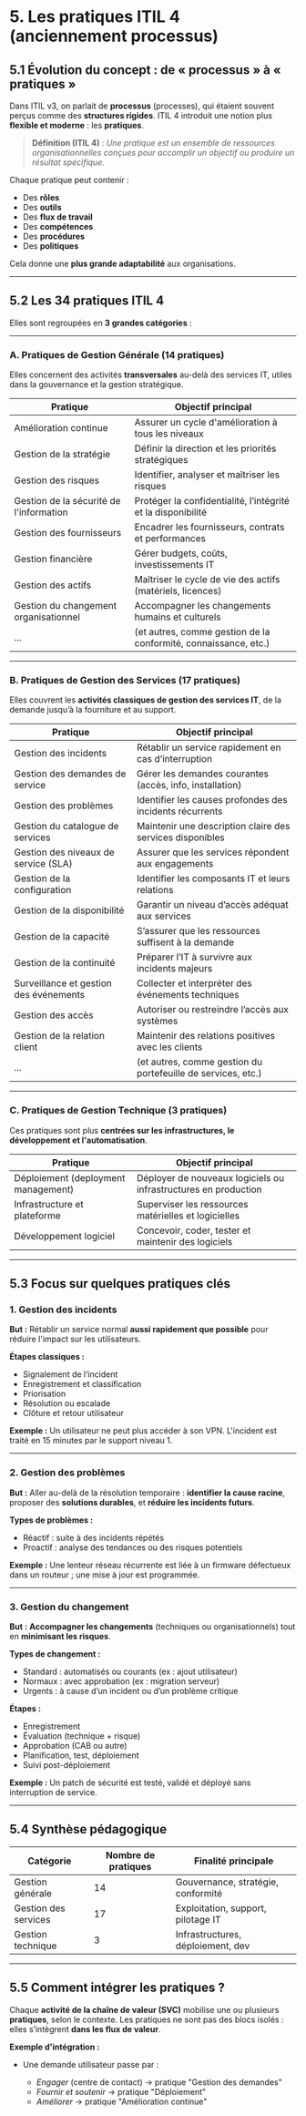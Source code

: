 # 5. Les pratiques ITIL 4 (anciennement processus)

## 5.1 Évolution du concept : de « processus » à « pratiques »

Dans ITIL v3, on parlait de **processus** (processes), qui étaient souvent perçus comme des **structures rigides**. ITIL 4 introduit une notion plus **flexible et moderne** : les **pratiques**.

> **Définition (ITIL 4)** :
> *Une pratique est un ensemble de ressources organisationnelles conçues pour accomplir un objectif ou produire un résultat spécifique.*

Chaque pratique peut contenir :

* Des **rôles**
* Des **outils**
* Des **flux de travail**
* Des **compétences**
* Des **procédures**
* Des **politiques**

Cela donne une **plus grande adaptabilité** aux organisations.

---

## 5.2 Les 34 pratiques ITIL 4

Elles sont regroupées en **3 grandes catégories** :

---

### A. Pratiques de Gestion Générale (14 pratiques)

Elles concernent des activités **transversales** au-delà des services IT, utiles dans la gouvernance et la gestion stratégique.

| Pratique                                | Objectif principal                                              |
| --------------------------------------- | --------------------------------------------------------------- |
| Amélioration continue                   | Assurer un cycle d'amélioration à tous les niveaux              |
| Gestion de la stratégie                 | Définir la direction et les priorités stratégiques              |
| Gestion des risques                     | Identifier, analyser et maîtriser les risques                   |
| Gestion de la sécurité de l'information | Protéger la confidentialité, l’intégrité et la disponibilité    |
| Gestion des fournisseurs                | Encadrer les fournisseurs, contrats et performances             |
| Gestion financière                      | Gérer budgets, coûts, investissements IT                        |
| Gestion des actifs                      | Maîtriser le cycle de vie des actifs (matériels, licences)      |
| Gestion du changement organisationnel   | Accompagner les changements humains et culturels                |
| ...                                     | (et autres, comme gestion de la conformité, connaissance, etc.) |

---

### B. Pratiques de Gestion des Services (17 pratiques)

Elles couvrent les **activités classiques de gestion des services IT**, de la demande jusqu’à la fourniture et au support.

| Pratique                               | Objectif principal                                           |
| -------------------------------------- | ------------------------------------------------------------ |
| Gestion des incidents                  | Rétablir un service rapidement en cas d’interruption         |
| Gestion des demandes de service        | Gérer les demandes courantes (accès, info, installation)     |
| Gestion des problèmes                  | Identifier les causes profondes des incidents récurrents     |
| Gestion du catalogue de services       | Maintenir une description claire des services disponibles    |
| Gestion des niveaux de service (SLA)   | Assurer que les services répondent aux engagements           |
| Gestion de la configuration            | Identifier les composants IT et leurs relations              |
| Gestion de la disponibilité            | Garantir un niveau d’accès adéquat aux services              |
| Gestion de la capacité                 | S’assurer que les ressources suffisent à la demande          |
| Gestion de la continuité               | Préparer l’IT à survivre aux incidents majeurs               |
| Surveillance et gestion des événements | Collecter et interpréter des événements techniques           |
| Gestion des accès                      | Autoriser ou restreindre l’accès aux systèmes                |
| Gestion de la relation client          | Maintenir des relations positives avec les clients           |
| ...                                    | (et autres, comme gestion du portefeuille de services, etc.) |

---

### C. Pratiques de Gestion Technique (3 pratiques)

Ces pratiques sont plus **centrées sur les infrastructures, le développement et l'automatisation**.

| Pratique                            | Objectif principal                                              |
| ----------------------------------- | --------------------------------------------------------------- |
| Déploiement (deployment management) | Déployer de nouveaux logiciels ou infrastructures en production |
| Infrastructure et plateforme        | Superviser les ressources matérielles et logicielles            |
| Développement logiciel              | Concevoir, coder, tester et maintenir des logiciels             |

---

## 5.3 Focus sur quelques pratiques clés

### 1. **Gestion des incidents**

**But :** Rétablir un service normal **aussi rapidement que possible** pour réduire l'impact sur les utilisateurs.

**Étapes classiques :**

* Signalement de l’incident
* Enregistrement et classification
* Priorisation
* Résolution ou escalade
* Clôture et retour utilisateur

**Exemple :** Un utilisateur ne peut plus accéder à son VPN. L'incident est traité en 15 minutes par le support niveau 1.

---

### 2. **Gestion des problèmes**

**But :** Aller au-delà de la résolution temporaire : **identifier la cause racine**, proposer des **solutions durables**, et **réduire les incidents futurs**.

**Types de problèmes :**

* Réactif : suite à des incidents répétés
* Proactif : analyse des tendances ou des risques potentiels

**Exemple :** Une lenteur réseau récurrente est liée à un firmware défectueux dans un routeur ; une mise à jour est programmée.

---

### 3. **Gestion du changement**

**But :** **Accompagner les changements** (techniques ou organisationnels) tout en **minimisant les risques**.

**Types de changement :**

* Standard : automatisés ou courants (ex : ajout utilisateur)
* Normaux : avec approbation (ex : migration serveur)
* Urgents : à cause d’un incident ou d’un problème critique

**Étapes :**

* Enregistrement
* Évaluation (technique + risque)
* Approbation (CAB ou autre)
* Planification, test, déploiement
* Suivi post-déploiement

**Exemple :** Un patch de sécurité est testé, validé et déployé sans interruption de service.

---

## 5.4 Synthèse pédagogique

| Catégorie            | Nombre de pratiques | Finalité principale                |
| -------------------- | ------------------- | ---------------------------------- |
| Gestion générale     | 14                  | Gouvernance, stratégie, conformité |
| Gestion des services | 17                  | Exploitation, support, pilotage IT |
| Gestion technique    | 3                   | Infrastructures, déploiement, dev  |

---

## 5.5 Comment intégrer les pratiques ?

Chaque **activité de la chaîne de valeur (SVC)** mobilise une ou plusieurs **pratiques**, selon le contexte. Les pratiques ne sont pas des blocs isolés : elles s’intègrent **dans les flux de valeur**.

**Exemple d'intégration :**

* Une demande utilisateur passe par :

  * *Engager* (centre de contact) → pratique "Gestion des demandes"
  * *Fournir et soutenir* → pratique "Déploiement"
  * *Améliorer* → pratique "Amélioration continue"
